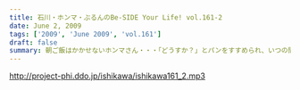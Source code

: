 ```yaml
---
title: 石川・ホンマ・ぶるんのBe-SIDE Your Life! vol.161-2
date: June 2, 2009
tags: ['2009', 'June 2009', 'vol.161']
draft: false
summary: 朝ご飯はかかせないホンマさん・・・「どうすか？」とパンをすすめられ、いつの間にか朝ご飯をおごってもらっちゃうのでした。夜は素パスタなのに朝は意外としっかりらしいですよ。NAMAE
---
```


http://project-phi.ddo.jp/ishikawa/ishikawa161_2.mp3